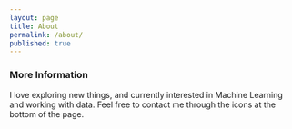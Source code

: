 ```yaml
---
layout: page
title: About
permalink: /about/
published: true
---
```



### More Information

I love exploring new things, and currently interested in Machine Learning and working with data. Feel free to contact me through the icons at the bottom of the page.

